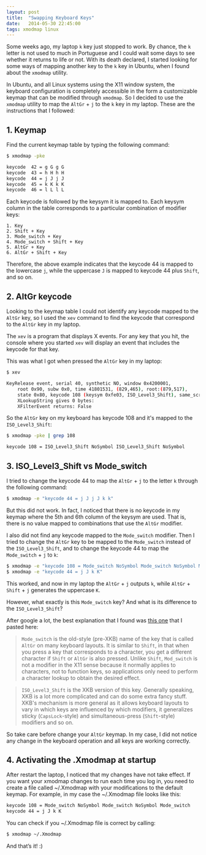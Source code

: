 ```yaml
---
layout: post
title:  "Swapping Keyboard Keys"
date:   2014-05-30 22:45:00
tags: xmodmap linux
---
```


Some weeks ago, my laptop `k` key just stopped to work. By chance, the `k` letter is not used to much in Portuguese and I could wait some days to see whether it returns to life or not. With its death declared, I started looking for some ways of mapping another key to the `k` key in Ubuntu, when I found about the `xmodmap` utility.

<!--more-->

In Ubuntu, and all Linux systems using the X11 window system, the keyboard configuration is completely accessible in the form a customizable keymap that can be modified through `xmodmap`. So I decided to use the `xmodmap` utility to map the `AltGr` + `j` to the `k` key in my laptop. These are the instructions that I followed:

## 1. Keymap

Find the current keymap table by typing the following command:

``` bash
$ xmodmap -pke

keycode  42 = g G g G
keycode  43 = h H h H
keycode  44 = j J j J
keycode  45 = k K k K
keycode  46 = l L l L

```
Each keycode is followed by the keysym it is mapped to. Each keysym column in the table corresponds to a particular combination of modifier keys:

```
1. Key
2. Shift + Key
3. Mode_switch + Key
4. Mode_switch + Shift + Key
5. AltGr + Key
6. AltGr + Shift + Key
```

Therefore, the above example indicates that the keycode 44 is mapped to the lowercase `j`, while the uppercase `J` is mapped to keycode 44 plus `Shift`, and so on.


## 2. AltGr keycode

Looking to the keymap table I could not identify any keycode mapped to the `AltGr` key, so I used the `xev` command to find the keycode that correspond to the `AltGr` key in my laptop.

The `xev` is a program that displays X events. For any key that you hit, the console where you started `xev` will display an event that includes the keycode for that key.

This was what I got when pressed the `AltGr` key in my laptop:

``` bash
$ xev

KeyRelease event, serial 40, synthetic NO, window 0x4200001,
    root 0x90, subw 0x0, time 41801531, (829,465), root:(879,517),
    state 0x80, keycode 108 (keysym 0xfe03, ISO_Level3_Shift), same_screen YES,
    XLookupString gives 0 bytes: 
    XFilterEvent returns: False
```
So the `AltGr` key on my keyboard has keycode 108 and it's mapped to the `ISO_Level3_Shift`:

``` bash
$ xmodmap -pke | grep 108

keycode 108 = ISO_Level3_Shift NoSymbol ISO_Level3_Shift NoSymbol
```

## 3. ISO\_Level3\_Shift vs Mode_switch

I tried to change the keycode 44 to map the `AltGr` + `j` to the letter `k` through the following command:

``` bash
$ xmodmap -e "keycode 44 = j J j J k k"
```

But this did not work. In fact, I noticed that there is no keycode in my keymap where the 5th and 6th column of the keysym are used. That is, there is no value mapped to combinations that use the `AltGr` modifier.

I also did not find any keycode mapped to the `Mode_switch` modifier. Then I tried to change the `AltGr` key to be mapped to the `Mode_switch` instead of the `ISO_Level3_Shift`, and to change the keycode 44 to map the `Mode_switch` + `j` to `k`:

``` bash
$ xmodmap -e "keycode 108 = Mode_switch NoSymbol Mode_switch NoSymbol Mode_switch"
$ xmodmap -e "keycode 44 = j J k K"
```

This worked, and now in my laptop the `AltGr` + `j` outputs `k`, while `AltGr` + `Shift` + `j` generates the uppercase `K`.

However, what exactly is this `Mode_switch` key? And what is its difference to the `ISO_Level3_Shift`?

After google a lot, the best explanation that I found was [this one](http://unix.stackexchange.com/questions/55076/what-is-the-mode-switch-modifier-for) that I pasted here:

> `Mode_switch` is the old-style (pre-XKB) name of the key that is called `AltGr` on many keyboard layouts. It is similar to `Shift`, in that when you press a key that corresponds to a character, you get a different character if `Shift` or `AltGr` is also pressed. Unlike `Shift`, `Mod_switch` is not a modifier in the X11 sense because it normally applies to characters, not to function keys, so applications only need to perform a character lookup to obtain the desired effect.

> `ISO_Level3_Shift` is the XKB version of this key. Generally speaking, XKB is a lot more complicated and can do some extra fancy stuff. XKB's mechanism is more general as it allows keyboard layouts to vary in which keys are influenced by which modifiers, it generalizes sticky (`CapsLock`-style) and simultaneous-press (`Shift`-style) modifiers and so on.

So take care before change your `AltGr` keymap. In my case, I did not notice any change in the keyboard operation and all keys are working correctly.


## 4. Activating the .Xmodmap at startup

After restart the laptop, I noticed that my changes have not take effect. If you want your xmodmap changes to run each time you log in, you need to create a file called ~/.Xmodmap with your modifications to the default keymap. For example, in my case the ~/.Xmodmap file looks like this:

``` bash
keycode 108 = Mode_switch NoSymbol Mode_switch NoSymbol Mode_switch
keycode 44 = j J k K
```

You can check if you ~/.Xmodmap file is correct by calling:

``` bash
$ xmodmap ~/.Xmodmap
```

And that’s it! :)

